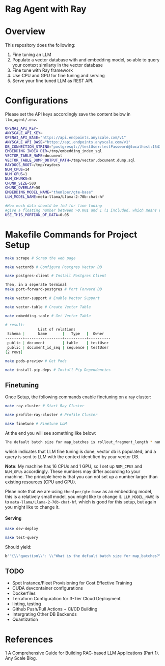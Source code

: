 # Rag Agent with Ray


# Overview

This repository does the following:

1. Fine tuning an LLM
2. Populate a vector database with and embedding model, so able to query your context similarty in the vector database
3. Fine tune with Ray framework
4. Use CPU and GPU for fine tuning and serving
5. Serve your fine tuned LLM as REST API.


# Configurations
Please set the API keys accordingly save the content below in `llm_agent/.env`.

```bash
OPENAI_API_KEY=
ANYSCALE_API_KEY=
OPENAI_API_BASE="https://api.endpoints.anyscale.com/v1"
ANYSCALE_API_BASE="https://api.endpoints.anyscale.com/v1"
DB_CONNECTION_STRING="postgresql://testUser:testPassword@localhost:15432/testDB"
EMBEDDING_INDEX_DIR=/tmp/embedding_index_sql
VECTOR_TABLE_NAME=document
VECTOR_TABLE_DUMP_OUTPUT_PATH=/tmp/vector.document.dump.sql
RAYDOCS_ROOT=/tmp/raydocs
NUM_CPUS=14
NUM_GPUS=1
NUM_CHUNKS=5
CHUNK_SIZE=500
CHUNK_OVERLAP=50
EMBEDDING_MODEL_NAME="thenlper/gte-base"
LLM_MODEL_NAME=meta-llama/Llama-2-70b-chat-hf

#How much data should be fed for fine tuning
#give a floating number between >0.001 and 1 (1 included, which means use all the data for fine tuning)
USE_THIS_PORTION_OF_DATA=0.05

```


# Makefile Commands for Project Setup

```bash
make scrape # Scrap the web page

make vectordb # Configure Postgres Vector DB

make postgres-client # Install Postgres Client

Then, in a seperate terminal
make port-forward-postgres # Port Forward DB

make vector-support # Enable Vector Support

make vector-table # Create Vector Table

make embedding-table # Get Vector Table

# result:
               List of relations
 Schema |      Name       |   Type   |  Owner
--------+-----------------+----------+----------
 public | document        | table    | testUser
 public | document_id_seq | sequence | testUser
(2 rows)

make pods-preview # Get Pods

make install-pip-deps # Install Pip Dependencies
```


## Finetuning 

Once Setup, the following commands enable finetuning on a ray cluster:

```bash
make ray-cluster # Start Ray Cluster

make profile-ray-cluster # Profile Cluster

make finetune # Finetune LLM
```
At the end you will see something like below:

```bash
The default batch size for map_batches is rollout_fragment_length * num_envs.
```
which indicates that LLM fine tuning is done, vector db is populated, and a query is sent to LLM with the context identified by your vector DB.

**Note:** My machine has 16 CPUs and 1 GPU, so I set up `NUM_CPUS` and `NUM_GPUs` accordingly. These numbers may differ according to your machine. The principle here is that you can not set up a number larger than existing resources (CPU and GPU).

Pleae note that we are using `thenlper/gte-base` as an embedding model, this is a relatively small model, you might like to change it. `LLM_MODEL_NAME` is  to `meta-llama/Llama-2-70b-chat-hf`, which is good for this setup, but again you might like to change it.


#### Serving

```bash
make dev-deploy

make test-query
```
Should yield: 

```bash
b'"{\\"question\\": \\"What is the default batch size for map_batches?\\", \\"sources\\": [\\"https://docs.ray.io/en/master/rllib/rllib-training.html#specifying-rollout-workers\\", \\"https://docs.ray.io/en/master/rllib/rllib-training.html#specifying-rollout-workers\\", \\"https://docs.ray.io/en/master/rllib/package_ref/doc/ray.rllib.policy.policy.Policy.compute_log_likelihoods.html#ray-rllib-policy-policy-policy-compute-log-likelihoods\\", \\"https://docs.ray.io/en/master/rllib/package_ref/doc/ray.rllib.policy.policy.Policy.compute_log_likelihoods.html#ray-rllib-policy-policy-policy-compute-log-likelihoods\\", \\"https://docs.ray.io/en/master/rllib/rllib-algorithms.html#importance-weighted-actor-learner-architecture-impala\\"], \\"answer\\": \\" The default batch size for map_batches is rollout_fragment_length * num_envs.\\", \\"llm\\": \\"meta-llama/Llama-2-70b-chat-hf\\"}"'

```

## TODO
* Spot Instance/Fleet Provisioning for Cost Effective Training
* CUDA devcontainer configurations
* Dockerfiles
* Terraform Configuration for 3-Tier Cloud Deployment
* linting, testing
* Github Push/Pull Actions + CI/CD Building
* Intergrating Other DB Backends
* Quantization


# References
[1](https://www.anyscale.com/blog/a-comprehensive-guide-for-building-rag-based-llm-applications-part-1) A Comprehensive Guide for Building RAG-based LLM Applications (Part 1). Any Scale Blog.
